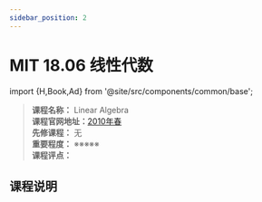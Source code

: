 ```yaml
---
sidebar_position: 2
---
```


# MIT 18.06 线性代数
import {H,Book,Ad} from '@site/src/components/common/base';




>**课程名称：** Linear Algebra    
**课程官网地址：**[2010年春](https://ocw.mit.edu/courses/18-06-linear-algebra-spring-2010/)  
**先修课程：** 无  
**重要程度：** ※※※※※  
**课程评点：** 

## 课程说明

<Comment></Comment>
